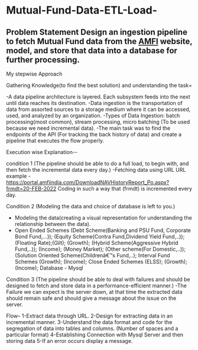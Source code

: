 # Mutual-Fund-Data-ETL-Load-
## Problem Statement  Design an ingestion pipeline to fetch Mutual Fund data from the [AMFI](https://www.amfiindia.com/nav-history-download) website, model, and store that data into a database for further processing.

My stepwise Approach

Gathering Knowledge(to find the best solution) and understanding the task=

-A data pipeline architecture is layered. Each subsystem feeds into the next until data reaches its destination.
-Data ingestion is the transportation of data from assorted sources to a storage medium where it can be accessed, used, and analyzed by an organization.
-Types of Data Ingestion: batch processing(most common), stream processing, micro batching (To be used because we need incremental data).
-The main task was to find the endpoints of the API (For tracking the back history of data) and create a pipeline that executes the flow properly.

Execution wise Explanation--

condition 1 (The pipeline should be able to do a full load, to begin with, and then fetch the incremental data every day.)
-Fetching data using URL
 URL example - https://portal.amfiindia.com/DownloadNAVHistoryReport_Po.aspx?frmdt=20-FEB-2022
 Coding in such a way that (frmdt) is incremented every day.
 
 Condition 2 (Modeling the data and choice of database is left to you.)
- Modeling the data(creating a visual representation for understanding the relationship between the data).
- Open Ended Schemes (Debt Scheme(Banking and PSU Fund, Corporate Bond Fund,...));
                     (Equity Scheme(Contra Fund,Dividend Yield Fund,..));
                     (Floating Rate);(Gilt);
                     (Growth);
                     (Hybrid Scheme(Aggressive Hybrid Fund,..));
                     (Income);
                     (Money Market);
                     (Other scheme(For Domestic,..));
                     (Solution Oriented Scheme(Childrenâ€™s Fund,..);
Interval Fund Schemes (Growth);
                      (Income);
Close Ended Schemes (ELSS);
                    (Growth);
                    (Income);
Database - Mysql

Condition 3 (The pipeline should be able to deal with failures and should be designed to fetch and store data in a performance-efficient manner.)
-The Failure we can expect is the server down, at that time the extracted data should remain safe and should give a message about the issue on the server.

Flow–
1-Extract data through URL.
2-Design for extracting data in an incremental manner.
3-Understand the data format and code for the segregation of data into tables and columns. (Number of spaces and a particular format)
4-Establishing Connection with Mysql Server and then storing data 
5-If an error occurs display a message.
